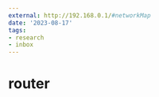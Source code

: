 ```yaml
---
external: http://192.168.0.1/#networkMap
date: '2023-08-17'
tags:
- research
- inbox
---
```


# router
